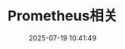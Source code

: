 ---
pageComponent:
  name: Catalogue
  data:
    path: 笔记/01.devops/02.prometheus
    description: 本章内容为prometheus相关知识。
title: Prometheus相关
date: 2025-07-19 10:41:49
permalink: /devops/prometheus相关/
sidebar: false
article: false
comment: false
editLink: false
---